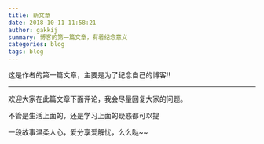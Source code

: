```yaml
---
title: 新文章
date: 2018-10-11 11:58:21
author: gakkij
summary: 博客的第一篇文章，有着纪念意义
categories: blog
tags: blog
---
```


这是作者的第一篇文章，主要是为了纪念自己的博客!!

---

欢迎大家在此篇文章下面评论，我会尽量回复大家的问题。

不管是生活上面的，还是学习上面的疑惑都可以提

一段故事温柔人心，爱分享爱解忧，么么哒~~